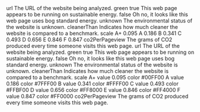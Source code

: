 <?xml version="1.0" encoding="UTF-8"?>
<!DOCTYPE plist PUBLIC "-//Apple//DTD PLIST 1.0//EN" "http://www.apple.com/DTDs/PropertyList-1.0.dtd">
<plist version="1.0">
<dict>
    <key>url</key>
    <string>The URL of the website being analyzed.</string>
    <key>green</key>
    <dict>
        <key>true</key>
        <string>This web page appears to be running on sustainable energy.</string>
        <key>false</key>
        <string>Oh no, it looks like this web page uses bog standard energy.</string>
        <key>unknown</key>
        <string>The environmental status of the website is unknown.</string>
    </dict>
    <key>cleanerThan</key>
    <string>Indicates how much cleaner the website is compared to a benchmark.</string>
    <key>scale</key>
    <dict>
        <key>A+</key>
        <real>0.095</real>
        <key>A</key>
        <real>0.186</real>
        <key>B</key>
        <real>0.341</real>
        <key>C</key>
        <real>0.493</real>
        <key>D</key>
        <real>0.656</real>
        <key>E</key>
        <real>0.846</real>
        <key>F</key>
        <real>0.847</real>
    </dict>
    <key>co2PerPageview</key>
    <string>The grams of CO2 produced every time someone visits this web page.</string>
</dict>
</plist>


<?xml version="1.0" encoding="UTF-8"?>
<!DOCTYPE plist PUBLIC "-//Apple//DTD PLIST 1.0//EN" "http://www.apple.com/DTDs/PropertyList-1.0.dtd">
<plist version="1.0">
<dict>
    <key>url</key>
    <string>The URL of the website being analyzed.</string>
    <key>green</key>
    <dict>
        <key>true</key>
        <string>This web page appears to be running on sustainable energy.</string>
        <key>false</key>
        <string>Oh no, it looks like this web page uses bog standard energy.</string>
        <key>unknown</key>
        <string>The environmental status of the website is unknown.</string>
    </dict>
    <key>cleanerThan</key>
    <string>Indicates how much cleaner the website is compared to a benchmark.</string>
    <key>scale</key>
    <dict>
        <key>A+</key>
        <dict>
            <key>value</key>
            <real>0.095</real>
            <key>color</key>
            <string>#00FF00</string>
        </dict>
        <key>A</key>
        <dict>
            <key>value</key>
            <real>0.186</real>
            <key>color</key>
            <string>#7FFF00</string>
        </dict>
        <key>B</key>
        <dict>
            <key>value</key>
            <real>0.341</real>
            <key>color</key>
            <string>#FFFF00</string>
        </dict>
        <key>C</key>
        <dict>
            <key>value</key>
            <real>0.493</real>
            <key>color</key>
            <string>#FFBF00</string>
        </dict>
        <key>D</key>
        <dict>
            <key>value</key>
            <real>0.656</real>
            <key>color</key>
            <string>#FF8000</string>
        </dict>
        <key>E</key>
        <dict>
            <key>value</key>
            <real>0.846</real>
            <key>color</key>
            <string>#FF4000</string>
        </dict>
        <key>F</key>
        <dict>
            <key>value</key>
            <real>0.847</real>
            <key>color</key>
            <string>#FF0000</string>
        </dict>
    </dict>
    <key>co2PerPageview</key>
    <string>The grams of CO2 produced every time someone visits this web page.</string>
</dict>
</plist>

